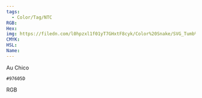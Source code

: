 ```yaml
---
tags:
  - Color/Tag/NTC
RGB:
Hex:
img: https://filedn.com/l0hpzxl1f01yT7GHxtF8cyk/Color%20Snake/SVG_Tumb%20Mass%20No%20Name/97605D.svg
CMYK:
HSL:
Name:
---
```

Au Chico
```palette
#97605D
```
RGB
